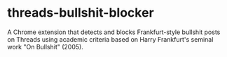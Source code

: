 # threads-bullshit-blocker
A Chrome extension that detects and blocks Frankfurt-style bullshit posts on Threads using academic criteria based on Harry Frankfurt's seminal work "On Bullshit" (2005).
